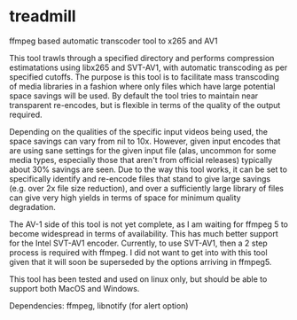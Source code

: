 # treadmill
ffmpeg based automatic transcoder tool to x265 and AV1

This tool trawls through a specified directory and performs compression estimatations using libx265 and SVT-AV1, with automatic transcoding as per specified cutoffs. 
The purpose is this tool is to facilitate mass transcoding of media libraries in a fashion where only files which have large potential space savings will be used. 
By default the tool tries to maintain near transparent re-encodes, but is flexible in terms of the quality of the output required. 

Depending on the qualities of the specific input videos being used, the space savings can vary from nil to 10x.  However, given input encodes that are using sane settings for the given input file (alas, uncommon for some media types, especially those that aren't from official releases) typically about 30% savings are seen.  Due to the way this tool works, it can be set to specifically identify and re-encode files that stand to give large savings (e.g. over 2x file size reduction), and over a sufficiently large library of files can give very high yields in terms of space for minimum quality degradation. 

The AV-1 side of this tool is not yet complete, as I am waiting for ffmpeg 5 to become widespread in terms of availability.  This has much better support for the Intel SVT-AV1 encoder.  Currently, to use SVT-AV1, then a 2 step process is required with ffmpeg.  I did not want to get into with this tool given that it will soon be superseded by the options arriving in ffmpeg5. 

This tool has been tested and used on linux only, but should be able to support both MacOS and Windows. 

Dependencies: ffmpeg, libnotify (for alert option)


